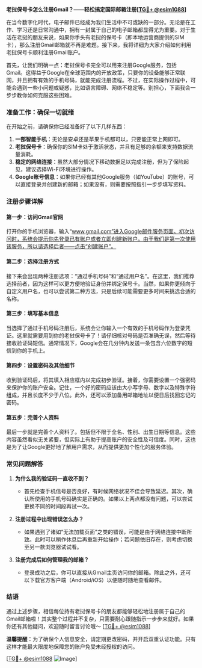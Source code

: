 **老挝保号卡怎么注册Gmail？——轻松搞定国际邮箱注册[[TG💪+ @esim1088](https://t.me/s/esim1088)]**

在当今数字化时代，电子邮件已经成为我们生活中不可或缺的一部分。无论是在工作、学习还是日常沟通中，拥有一封属于自己的电子邮箱都显得尤为重要。对于生活在老挝的朋友来说，如果你手头有老挝的保号卡（即本地运营商提供的SIM卡），那么注册Gmail邮箱就不再是难题。接下来，我将详细为大家介绍如何利用老挝保号卡顺利注册Gmail账户。

首先，让我们明确一点：老挝保号卡完全可以用来注册Google服务，包括Gmail。这得益于Google在全球范围内的开放政策，只要你的设备能够正常联网，并且拥有有效的手机号码，就能完成注册流程。不过，在实际操作过程中，可能会遇到一些小问题或疑惑，比如语言障碍、网络不稳定等。别担心，下面我会一步步教你如何克服这些困难。

### 准备工作：确保一切就绪

在开始之前，请确保你已经准备好了以下几样东西：

1. **一部智能手机**：无论是安卓还是苹果手机都可以，只要能正常上网即可。
2. **老挝保号卡**：确保你的SIM卡处于激活状态，并且有足够的余额来支持数据流量消耗。
3. **稳定的网络连接**：虽然大部分情况下移动数据足以完成注册，但为了保险起见，建议选择Wi-Fi环境进行操作。
4. **Google账号信息**：如果你已经有其他Google服务（如YouTube）的账号，可以直接登录并创建新的邮箱；如果没有，则需要按照指引一步步填写资料。

### 注册步骤详解

#### 第一步：访问Gmail官网

打开你的手机浏览器，输入“www.gmail.com”进入Google邮件服务页面。初次访问时，系统会提示你先登录已有账户或者立即创建新账户。由于我们是第一次使用该服务，所以请选择后者——点击“创建账户”。

#### 第二步：选择注册方式

接下来会出现两种注册选项：“通过手机号码”和“通过用户名”。在这里，我们推荐选择前者，因为这样可以更方便地验证身份并绑定保号卡。当然，如果你更倾向于自定义用户名，也可以尝试第二种方法，只是后续可能需要更多时间来挑选合适的名称。

#### 第三步：填写基本信息

当选择了通过手机号码注册后，系统会让你输入一个有效的手机号码作为登录凭证。这里就需要用到你的老挝保号卡了！请仔细核对号码是否准确无误，然后等待接收验证码短信。通常情况下，Google会在几分钟内发送一条包含六位数字的短信到你的手机上。

#### 第四步：设置密码及其他细节

收到验证码后，将其填入相应框内以完成初步验证。接着，你需要设置一个强密码来保护你的账户安全。记住，一个好的密码应该由大小写字母、数字以及特殊字符组成，并且长度不少于八位。此外，还可以添加备用邮箱地址以便日后找回忘记的密码。

#### 第五步：完善个人资料

最后一步就是完善个人资料了。包括但不限于全名、性别、出生日期等信息。这些内容虽然看似无关紧要，但实际上有助于提高账户的安全性及可信度。同时，这也是为了让Google更好地了解用户需求，从而提供更加个性化的服务体验。

### 常见问题解答

1. **为什么我的验证码一直收不到？**
   - 首先检查手机信号是否良好，有时候网络状况不佳会导致延迟。其次，确认所使用的手机号码确实是正确的。如果以上两点都没有问题，可以尝试更换不同的时间段再试一次。

2. **注册过程中出现错误怎么办？**
   - 如果遇到了诸如“无法加载页面”之类的错误，可能是由于网络连接中断所致。此时可以稍作休息后再重新开始操作；若问题依旧存在，则考虑切换至另一款浏览器试试看。

3. **注册完成后如何管理我的邮箱？**
   - 登录成功之后，你可以直接从Gmail主页访问你的邮箱。除此之外，还可以下载官方客户端（Android/iOS）以便随时随地查看邮件。

### 结语

通过上述步骤，相信每位持有老挝保号卡的朋友都能够轻松地注册属于自己的Gmail邮箱啦！其实整个过程并不复杂，只需要耐心跟随指示一步步来就好。如果你还有其他疑问，欢迎随时留言讨论哦～ [[TG💪+ @esim1088](https://t.me/s/esim1088)]

**温馨提醒**：为了确保个人信息安全，请定期更改密码，并开启双重认证功能。只有这样才能最大限度地保障您的账户免受未经授权的访问。

[[TG💪+ @esim1088](https://t.me/s/esim1088) ![Image](https://i.postimg.cc/4NQfJmqS/Snipaste-2025-05-13-00-14-12.png)]